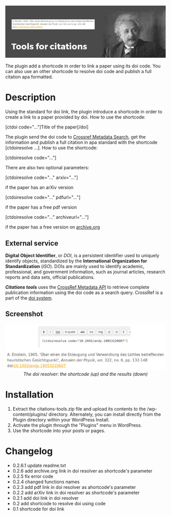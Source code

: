 ![](https://github.com/ulaulaman/citations-tools/blob/master/assets/banner-772x250.jpg)

The plugin add a shortcode in order to link a paper using its doi code. You can also use an other shortcode to resolve doi code and publish a full citation apa formatted.

# Description
Using the standard for doi link, the plugin introduce a shortcode in order to create a link to a paper provided by doi.
How to use the shortcode:

[ctdoi code="..."]Title of the paper[/doi]

The plugin send the doi code to [Crossref Metadata Search](https://search.crossref.org/), get the information and publish a full citation in apa standard with the shortcode [ctdoiresolve ...].
How to use the shortcode:

[ctdoiresolve code="..."]

There are also two optional parameters:

[ctdoiresolve code="..." arxiv="..."]

if the paper has an arXiv version

[ctdoiresolve code="..." pdfurl="..."]

if the paper has a free pdf version

[ctdoiresolve code="..." archiveurl="..."]

if the paper has a free version on [archive.org](https://archive.org/)

## External service

**Digital Object Identifier**, or *DOI*, is a persistent identifier used to uniquely identify objects, standardized by the **International Organization for Standardization** (*ISO*). DOIs are mainly used to identify academic, professional, and government information, such as journal articles, research reports and data sets, official publications.

***Citations tools*** uses the [CrossRef Metadata API](http://search.crossref.org/help/api) to retrieve complete publication information using the doi code as a search query. CrossRef is a part of the [doi system](https://dx.doi.org/).

## Screenshot
<div align="center"><img src="https://github.com/ulaulaman/citations-tools/blob/master/assets/screenshot-1.jpg" /><br/>
  <em>The doi resolver: the shortcode (up) and the results (down)</em></div>

# Installation
1.  Extract the citations-tools.zip file and upload its contents to the /wp-content/plugins/ directory. Alternately, you can install directly from the Plugin directory within your WordPress Install.
2. Activate the plugin through the "Plugins" menu in WordPress.
3. Use the shortcode into your posts or pages.

# Changelog
* 0.2.6.1 update readme.txt
* 0.2.6 add archive.org link in doi resolver as shortcode's parameter
* 0.2.5 fix error code
* 0.2.4 changed functions names
* 0.2.3 add pdf link in doi resolver as ahortcode's parameter
* 0.2.2 add arXiv link in doi resolver as shortcode's parameter
* 0.2.1 add doi link in doi resolver
* 0.2 add shortcode to resolve doi using code
* 0.1 shortcode for doi link
